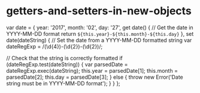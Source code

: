 # getters-and-setters-in-new-objects

var date = {
 year: '2017',
 month: '02',
 day: '27',
 get date() {
 // Get the date in YYYY-MM-DD format
 return `${this.year}-${this.month}-${this.day}`
 },
 set date(dateString) {
 // Set the date from a YYYY-MM-DD formatted string
 var dateRegExp = /(\d{4})-(\d{2})-(\d{2})/;
 
 // Check that the string is correctly formatted
 if (dateRegExp.test(dateString)) {
 var parsedDate = dateRegExp.exec(dateString);
 this.year = parsedDate[1];
 this.month = parsedDate[2];
 this.day = parsedDate[3];
 }
 else {
 throw new Error('Date string must be in YYYY-MM-DD format');
 }
 }
};
